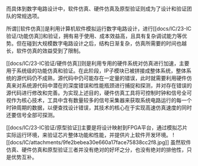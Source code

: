 而具体到数字电路设计中，软件仿真、硬件仿真及原型验证则成为了设计和验证团队的常规选项。

所谓[[软件仿真]]是利用计算机软件模拟运行数字电路设计，进行[[docs/IC/23-IC验证/功能仿真]]和验证，拥有易于使用、成本效益高，且具有复杂调试能力等优势。但在碰到大规模数字电路设计之后，结构日渐复杂，仿真所需要的时间也越长，软件仿真的效益受到了限制。

[[docs/IC/23-IC验证/硬件仿真]]则是利用专用的硬件系统对仿真进行加速，主要用于系统级的功能仿真和验证。在此阶段，IP子模块已被拼接成整体系统，整体系统的源代码仍不成熟，源代码中仍可能存在一定量的错误，此时就需要利用硬件仿真来对系统源代码中潜在的深度错误和性能瓶颈进行捕捉和探测，并对存在错误的源代码进行修改和完善。为实现上述目的，硬件仿真工具将可控制时钟和信号全可视作为核心技术，工具中含有数量较多的信号采集器来获取系统电路运行的每一个时钟周期的数据，以便查找设计错误，其技术的核心在于实现高速仿真速度的同时还要信号全部可探测。

[[docs/IC/23-IC验证/原型验证]]主要是将设计映射到FPGA平台，通过模拟芯片实际运行环境，来验证芯片整体功能和性能，并提供片上软件开发环境。
![[docs/IC/attachments/9fe2bebea30e660a17face75838cc2f8.jpg]]
虽然软件仿真、硬件仿真和原型验证三者并没有绝对的好坏之分，也没有绝对的排他性，只是优势互补。

